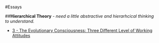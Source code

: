 #Essays

##__Hierarchical Theory__ - _need a little abstractive and hierarhcical thinking to understand._
* [3 - The Evolutionary Consciousness: Three Different Level of Working Attitudes][2013-06-21]

[2013-06-21]: ./essays/ "3 - The Evolutionary Consciousness: Three Different Level of Working Attitudes"


<!--
* [1 - One: Be yourself and be original.]
* [2 - Only Two Matters of LIFE: The Life and Work - Live to EXPERIENCE and Work to CONTRIBUTE.]
  * If you want to know what I mean, read this book - (Biography) Einstein: His Life and Universe by Walter Isaacson
* [4 - There are only Four Types of Job. - Pioneer(Explorers, Thinkers, Builders)]
* [5 - The Changing Curve(Progress): Five Type of People (TED)]
-->

